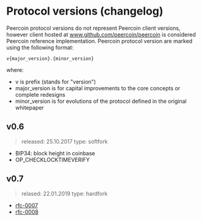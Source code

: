 # Protocol versions (changelog)

Peercoin protocol versions do not represent Peercoin client versions, however client hosted at www.github.com/peercoin/peercoin is considered Peercoin reference implementation.
Peercoin protocol version are marked using the following format:

`v{major_version}.{minor_version}`

where:

* v is prefix (stands for "version")
* major_version is for capital improvements to the core concepts or complete redesigns
* minor_version is for evolutions of the protocol defined in the original whitepaper

## v0.6

> released: 25.10.2017
> type: softfork

 - BIP34: block height in coinbase
 - OP_CHECKLOCKTIMEVERIFY


## v0.7

> relased: 22.01.2019
> type: hardfork

* [rfc-0007](https://github.com/peercoin/rfcs/blob/master/text/0007-round-transaction-fees-up-to-0.001/0007-round-transaction-fees-up-to-0.001.md)
* [rfc-0008](https://github.com/peercoin/rfcs/blob/master/text/0008-increase-op-return-size-limit/0008-increase-op-return-size-limit.md)
